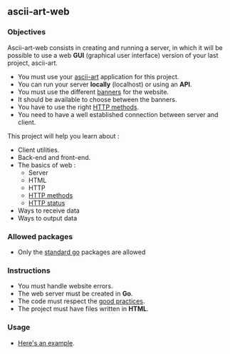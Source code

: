## ascii-art-web

### Objectives

Ascii-art-web consists in creating and running a server, in which it will be possible to use a web **GUI** (graphical user interface) version of your last project, ascii-art.

- You must use your [ascii-art](https://public.01-edu.org/subjects/ascii-art/ascii-art.en) application for this project.
- You can run your server **locally** (localhost) or using an **API**.
- You must use the different [banners](https://github.com/01-edu/public/tree/master/subjects/ascii-art) for the website.
- It should be available to choose between the banners.
- You have to use the right [HTTP methods](https://www.tutorialspoint.com/http/http_methods.htm).
- You need to have a well established connection between server and client.

This project will help you learn about :

- Client utilities.
- Back-end and front-end.
- The basics of web :
  - Server
  - HTML
  - HTTP
  - [HTTP methods](https://www.tutorialspoint.com/http/http_methods.htm)
  - [HTTP status](https://www.restapitutorial.com/httpstatuscodes.html)
- Ways to receive data
- Ways to output data

### Allowed packages

- Only the [standard go](https://golang.org/pkg/) packages are allowed

### Instructions

- You must handle website errors.
- The web server must be created in **Go**.
- The code must respect the [good practices](https://public.01-edu.org/subjects/good-practices.en).
- The project must have files written in **HTML**.

### Usage

- [Here's an example](http://patorjk.com/software/taag/#p=display&f=Graffiti&t=Type%20Something%20).
